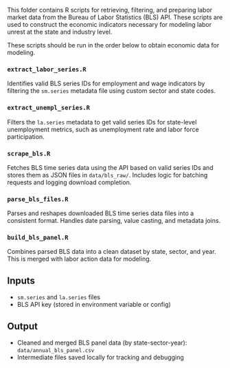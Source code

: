 This folder contains R scripts for retrieving, filtering, and preparing labor market data from the Bureau of Labor Statistics (BLS) API. These scripts are used to construct the economic indicators necessary for modeling labor unrest at the state and industry level.

These scripts should be run in the order below to obtain economic data for modeling.

### `extract_labor_series.R`
Identifies valid BLS series IDs for employment and wage indicators by filtering the `sm.series` metadata file using custom sector and state codes.

### `extract_unempl_series.R`
Filters the `la.series` metadata to get valid series IDs for state-level unemployment metrics, such as unemployment rate and labor force participation.

### `scrape_bls.R`
Fetches BLS time series data using the API based on valid series IDs and stores them as JSON files in `data/bls_raw/`. Includes logic for batching requests and logging download completion. 

### `parse_bls_files.R`
Parses and reshapes downloaded BLS time series data files into a consistent format. Handles date parsing, value casting, and metadata joins.

### `build_bls_panel.R`
Combines parsed BLS data into a clean dataset by state, sector, and year. This is merged with labor action data for modeling.

## Inputs
- `sm.series` and `la.series` files
- BLS API key (stored in environment variable or config)

## Output
- Cleaned and merged BLS panel data (by state-sector-year): `data/annual_bls_panel.csv`
- Intermediate files saved locally for tracking and debugging



